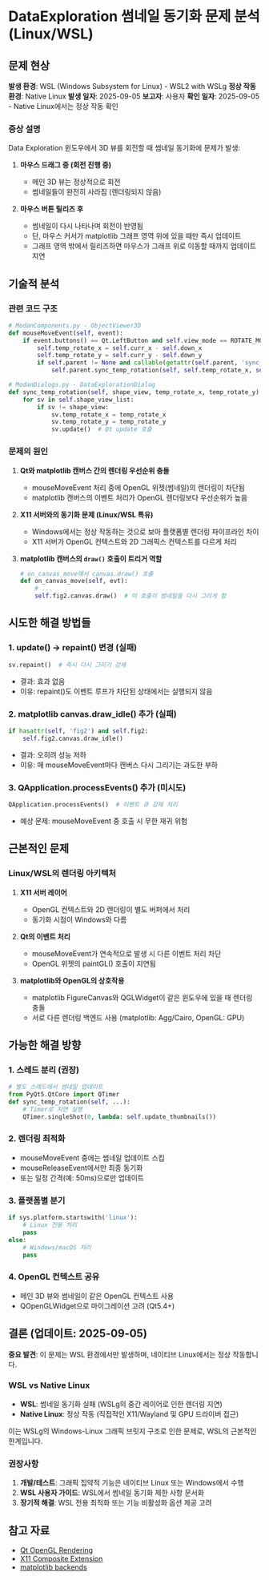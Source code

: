 # DataExploration 썸네일 동기화 문제 분석 (Linux/WSL)

## 문제 현상

**발생 환경**: WSL (Windows Subsystem for Linux) - WSL2 with WSLg
**정상 작동 환경**: Native Linux
**발생 일자**: 2025-09-05
**보고자**: 사용자
**확인 일자**: 2025-09-05 - Native Linux에서는 정상 작동 확인

### 증상 설명

Data Exploration 윈도우에서 3D 뷰를 회전할 때 썸네일 동기화에 문제가 발생:

1. **마우스 드래그 중 (회전 진행 중)**
   - 메인 3D 뷰는 정상적으로 회전
   - 썸네일들이 완전히 사라짐 (렌더링되지 않음)

2. **마우스 버튼 릴리즈 후**
   - 썸네일이 다시 나타나며 회전이 반영됨
   - 단, 마우스 커서가 matplotlib 그래프 영역 위에 있을 때만 즉시 업데이트
   - 그래프 영역 밖에서 릴리즈하면 마우스가 그래프 위로 이동할 때까지 업데이트 지연

## 기술적 분석

### 관련 코드 구조

```python
# ModanComponents.py - ObjectViewer3D
def mouseMoveEvent(self, event):
    if event.buttons() == Qt.LeftButton and self.view_mode == ROTATE_MODE:
        self.temp_rotate_x = self.curr_x - self.down_x
        self.temp_rotate_y = self.curr_y - self.down_y
        if self.parent != None and callable(getattr(self.parent, 'sync_temp_rotation', None)):
            self.parent.sync_temp_rotation(self, self.temp_rotate_x, self.temp_rotate_y)

# ModanDialogs.py - DataExplorationDialog
def sync_temp_rotation(self, shape_view, temp_rotate_x, temp_rotate_y):
    for sv in self.shape_view_list:
        if sv != shape_view:
            sv.temp_rotate_x = temp_rotate_x
            sv.temp_rotate_y = temp_rotate_y
            sv.update()  # Qt update 호출
```

### 문제의 원인

1. **Qt와 matplotlib 캔버스 간의 렌더링 우선순위 충돌**
   - mouseMoveEvent 처리 중에 OpenGL 위젯(썸네일)의 렌더링이 차단됨
   - matplotlib 캔버스의 이벤트 처리가 OpenGL 렌더링보다 우선순위가 높음

2. **X11 서버와의 동기화 문제 (Linux/WSL 특유)**
   - Windows에서는 정상 작동하는 것으로 보아 플랫폼별 렌더링 파이프라인 차이
   - X11 서버가 OpenGL 컨텍스트와 2D 그래픽스 컨텍스트를 다르게 처리

3. **matplotlib 캔버스의 `draw()` 호출이 트리거 역할**
   ```python
   # on_canvas_move에서 canvas.draw() 호출
   def on_canvas_move(self, evt):
       # ...
       self.fig2.canvas.draw()  # 이 호출이 썸네일을 다시 그리게 함
   ```

## 시도한 해결 방법들

### 1. update() → repaint() 변경 (실패)
```python
sv.repaint()  # 즉시 다시 그리기 강제
```
- 결과: 효과 없음
- 이유: repaint()도 이벤트 루프가 차단된 상태에서는 실행되지 않음

### 2. matplotlib canvas.draw_idle() 추가 (실패)
```python
if hasattr(self, 'fig2') and self.fig2:
    self.fig2.canvas.draw_idle()
```
- 결과: 오히려 성능 저하
- 이유: 매 mouseMoveEvent마다 캔버스 다시 그리기는 과도한 부하

### 3. QApplication.processEvents() 추가 (미시도)
```python
QApplication.processEvents()  # 이벤트 큐 강제 처리
```
- 예상 문제: mouseMoveEvent 중 호출 시 무한 재귀 위험

## 근본적인 문제

### Linux/WSL의 렌더링 아키텍처
1. **X11 서버 레이어**
   - OpenGL 컨텍스트와 2D 렌더링이 별도 버퍼에서 처리
   - 동기화 시점이 Windows와 다름

2. **Qt의 이벤트 처리**
   - mouseMoveEvent가 연속적으로 발생 시 다른 이벤트 처리 차단
   - OpenGL 위젯의 paintGL() 호출이 지연됨

3. **matplotlib와 OpenGL의 상호작용**
   - matplotlib FigureCanvas와 QGLWidget이 같은 윈도우에 있을 때 렌더링 충돌
   - 서로 다른 렌더링 백엔드 사용 (matplotlib: Agg/Cairo, OpenGL: GPU)

## 가능한 해결 방향

### 1. 스레드 분리 (권장)
```python
# 별도 스레드에서 썸네일 업데이트
from PyQt5.QtCore import QTimer
def sync_temp_rotation(self, ...):
    # Timer로 지연 실행
    QTimer.singleShot(0, lambda: self.update_thumbnails())
```

### 2. 렌더링 최적화
- mouseMoveEvent 중에는 썸네일 업데이트 스킵
- mouseReleaseEvent에서만 최종 동기화
- 또는 일정 간격(예: 50ms)으로만 업데이트

### 3. 플랫폼별 분기
```python
if sys.platform.startswith('linux'):
    # Linux 전용 처리
    pass
else:
    # Windows/macOS 처리
    pass
```

### 4. OpenGL 컨텍스트 공유
- 메인 3D 뷰와 썸네일이 같은 OpenGL 컨텍스트 사용
- QOpenGLWidget으로 마이그레이션 고려 (Qt5.4+)

## 결론 (업데이트: 2025-09-05)

**중요 발견**: 이 문제는 WSL 환경에서만 발생하며, 네이티브 Linux에서는 정상 작동합니다.

### WSL vs Native Linux
- **WSL**: 썸네일 동기화 실패 (WSLg의 중간 레이어로 인한 렌더링 지연)
- **Native Linux**: 정상 작동 (직접적인 X11/Wayland 및 GPU 드라이버 접근)

이는 WSLg의 Windows-Linux 그래픽 브릿지 구조로 인한 문제로, WSL의 근본적인 한계입니다.

### 권장사항
1. **개발/테스트**: 그래픽 집약적 기능은 네이티브 Linux 또는 Windows에서 수행
2. **WSL 사용자 가이드**: WSL에서 썸네일 동기화 제한 사항 문서화
3. **장기적 해결**: WSL 전용 최적화 또는 기능 비활성화 옵션 제공 고려

## 참고 자료

- [Qt OpenGL Rendering](https://doc.qt.io/qt-5/qtopengl-index.html)
- [X11 Composite Extension](https://www.x.org/releases/X11R7.5/doc/compositeproto/compositeproto.txt)
- [matplotlib backends](https://matplotlib.org/stable/users/explain/backends.html)
